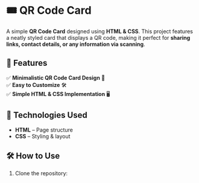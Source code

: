 # 🎟️ QR Code Card  

A simple **QR Code Card** designed using **HTML & CSS**. This project features a neatly styled card that displays a QR code, making it perfect for **sharing links, contact details, or any information via scanning**.  
   
## 🚀 Features  
✅ **Minimalistic QR Code Card Design** 🎨  
✅ **Easy to Customize** 🛠️  
✅ **Simple HTML & CSS Implementation** 🖥️  
 
## 📂 Technologies Used  
- **HTML** – Page structure  
- **CSS** – Styling & layout  

## 🛠️ How to Use  
1. Clone the repository:  
   ```sh
